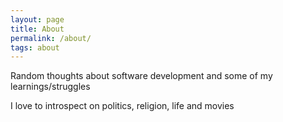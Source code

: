 ```yaml
---
layout: page
title: About
permalink: /about/
tags: about
---
```

Random thoughts about software development and some of my learnings/struggles

I love to introspect on politics, religion, life and movies

